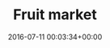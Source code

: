 ---
title:		"Fruit market"
type:		"photos"
mediatype:		"upload"
location:		"Berlin"
date:		"2016-07-11 00:03:34+00:00"
album:		"events"
filename:		"praater.md"
series:		"markets"
cl_public_id:		"events/praater"
cl_version:		1497002637
format:		"tiff"
bytes:		7439908
width:		2560
height:		1440
colours:
- "#857559"
- "#766E64"
- "#252015"
- "#241412"
- "#190504"
- "#222727"
- "#24221F"
- "#D5B37E"
- "#172226"
- "#DCCEBC"
- "#131E1C"
- "#02120D"
- "#010B04"
- "#E39B71"
- "#29282D"
- "#E39512"
- "#142115"
- "#D3E5EA"
- "#717269"
- "#CDE0D5"
- "#7D5740"
- "#DCDDCB"
- "#0F131A"
- "#616E72"
- "#DF641B"
- "#201704"
- "#6A726C"
- "#405F71"
- "#7E310A"
- "#84570A"
- "#1F2314"
exposure_mode:		"Auto"
program:		"Aperture-priority AE"
aperture:		"6.3"
focal_length:		"16.0 mm"
iso:		"1250"
shutter_speed:		"1/8"
metering:		"Multi-segment"
flash:		"Off, Did not fire"
white_balance:		"Custom"
colour_temp:		"2750"
has_crop:		"true"
orientation:		"Horizontal (normal)"
camera_model:		"NIKON D800"
lens_info:		"16mm f/2.8"
artist:		"No artist info"
x_resolution:		"300"
y_resolution:		"300"
---